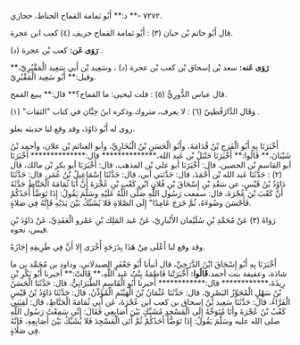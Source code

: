 ٧٢٧٢ -** د:** أَبُو ثمامة القماح الحناط، حجازي.

قال أَبُو حاتم بْن حبان (٣) : أَبُو ثمامة القماح حريف (٤) كعب ابن عجرة.

**رَوَى عَن:** كعب بْن عجرة (د) .

**رَوَى عَنه:** سعد بْن إسحاق بْن كعب بْن عجرة (د) ، وسَعِيد بْن أَبي سَعِيد الْمَقْبُرِيّ،** وقيل:** أَبُو سَعِيد الْمَقْبُرِيّ.

قال عباس الدُّورِيُّ (٥) : قلت ليحيى: ما القماح؟** قال:** يبيع القمح.

وَقَال الدَّارَقُطنِيّ (٦) : لا يعرف، متروك.وذكره ابنُ حِبَّان في كتاب "الثقات" (١) .

روى له أَبُو دَاوُدَ، وقد وقع لنا حديثه بعلو.

أَخْبَرَنَا بِهِ أَبُو الْفَرَجِ بْنُ قُدَامَةَ، وأَبُو الْحَسَنِ بْنُ الْبُخَارِيِّ، وأبو الغنائم بْن علان، وأحمد بْنُ شَيْبَانَ،** قَالُوا:** أَخْبَرَنَا حَنْبَلُ بْن عَبد الله،************** قال:************** أَخْبَرَنَا أبو القاسم بْن الحصين، قال: أَخْبَرَنَا أبو علي بْن المذهب، قال: أَخْبَرَنَا أبو بكر بْن مالك، قال (٢) : حَدَّثَنَا عَبد الله بْن أَحْمَدَ، قال: حَدَّثني أبي، قال: حَدَّثَنَا إِسْمَاعِيلُ بْنُ عُمَر، قال: حَدَّثَنَا دَاوُدُ بْنُ قَيْسٍ، عن سَعْدِ بْنِ إِسْحَاقَ بْنِ فُلانِ ابْنِ كَعْبِ بْنِ عُجْرَةَ أَنَّ أَبَا ثُمَامَةَ الْحَنَّاطَ حَدَّثَهُ أَنَّ كَعْبَ بْنَ عُجْرَةَ، قال: سمعت رَسُول اللَّهِ صَلَّى اللَّهُ عَلَيْهِ وسَلَّمَ يَقُولُ: إِذَا تَوَضَّأَ أَحَدُكُمْ فَأَحْسَنَ وضُوءَهُ، ثُمَّ خَرَجَ عَامِدًا" إِلَى الصَّلاةِ فَلا يُشَبِّكُ بَيْنَ يَدَيْهِ فَإِنَّهُ فِي صَلاةٍ.

رَوَاهُ (٣) عَنْ مُحَمَّدِ بْنِ سُلَيْمان الأَنْبارِيّ، عَنْ عَبد المَلِك بْنِ عَمْرو الْعَقَدِيِّ، عَنْ دَاوُدَ بْنِ قيس، نحوه.

وقد وقع لنا أَعْلَى مِنْ هَذَا بِدَرَجَةٍ أُخْرَى إِلا أَنَّ فِي طَرِيقِهِ إِجَازَةً.

أَخْبَرَنَا بِهِ أَبُو إِسْحَاقَ ابْنُ الدَّرَجِيِّ، قال أنبأنا أَبُو جَعْفَرٍ الصيدلاني، وداود بن مُحَمَّد بن ما شاذة، وعفيفة بنت أحمد،**قَالُوا:** أَخْبَرَتْنا فَاطِمَةُ بِنْتُ عَبد اللَّهِ،** قَالَتْ:** أخبرنا أَبُو بَكْرِ بْنِ رِيذَةَ،************ قال:************ أخبرنا أَبُو الْقَاسِمِ الطَّبَرَانِيُّ، قال: حَدَّثَنَا الْحَسَنُ بْنُ سَهْلٍ الْمُجَوِّزُ البَصْرِيّ، قال: حَدَّثَنَا عُثْمَانُ بْنُ الْهَيْثَمِ الْمُؤَذِّنُ، قال: حَدَّثَنَا دَاوُدُ بْنُ قَيْسٍ الْفَرَّاءُ، قال: حَدَّثَنَا سَعِيد بْنُ إسحاق بن كعب ابن عُجْرَةَ، عَن أَبِي ثُمَامَةَ الْحَنَّاطِ، قال: لَقِيَنِي كَعْبُ بْنُ عُجْرَةَ وأَنَا مُتَوَجِّهٌ إِلَى الْمَسْجِدِ مُشَبِّكٍ بَيْنَ أَصَابِعِي فَقَالَ: إِنِّي سَمِعْتُ رَسُول اللَّهِ صلى الله عليه وسَلَّمَ يَقُولُ: إِذَا تَوَضَّأَ أَحَدُكُمْ ثُمَّ أَتَى الْمَسْجِدَ فَلا يُشَبِّكُ بَيْنَ أَصَابِعِهِ، فَإِنَّهُ فِي صَلاةٍ.
